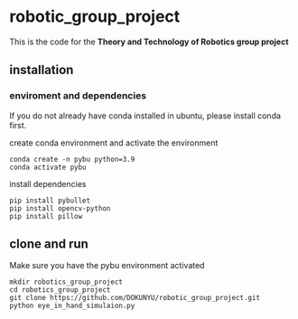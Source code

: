 # robotic_group_project
This is the code for the **Theory and Technology of Robotics group project**
## installation
### enviroment and dependencies
If you do not already have conda installed in ubuntu, please install conda first.

create conda environment and activate the environment
```
conda create -n pybu python=3.9
conda activate pybu
```
install dependencies
```
pip install pybullet
pip install opencv-python
pip install pillow
```
## clone and  run
Make sure you have the pybu environment activated
```
mkdir robotics_group_project
cd robotics_group_project
git clone https://github.com/DOKUNYU/robotic_group_project.git
python eye_in_hand_simulaion.py
```


